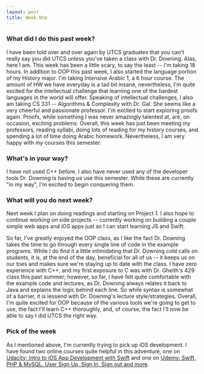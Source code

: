 ```yaml
---
layout: post
title: Week One
---
```


### What did I do this past week?

I have been told over and over again by UTCS graduates that you can't really say you did UTCS unless you've taken a class with Dr. Downing. Alas, here I am. This week has been a little scary, to say the least -- I'm taking 18 hours.  In addition to OOP this past week, I also started the language portion of my History major. I'm taking Intensive Arabic 1, a 6 hour course. The amount of HW we have everyday is a tad bit insane, nevertheless, I'm quite excited for the intellectual challenge that learning one of the hardest languages in the world will offer. Speaking of intellectual challenges, I also am taking CS 331 -- Algorithms & Complexity with Dr. Gal. She seems like a very cheerful and passionate professor. I'm excited to start exploring proofs again. Proofs, while something I was never amazingly talented at, are, on occasion, exciting problems. Overall, this week has just been meeting my professors, reading syllabi, doing lots of reading for my history courses, and spending a lot of time doing Arabic homework. Nevertheless, I am very happy with my courses this semester. 

### What's in your way?

I have not used C++ before. I also have never used any of the developer tools Dr. Downing is having us use this semester. While these are currently "in my way", I'm excited to begin conquering them.

### What will you do next week?

Next week I plan on doing readings and starting on Project 1. I also hope to continue working on side projects -- currently working on building a couple simple web apps and iOS apps just so I can start learning JS and Swift.

So far, I've greatly enjoyed the OOP class, as I like the fact Dr. Downing takes the time to go through every single line of code in the example programs. While I do find it a little intimidating that Dr. Downing cold calls on students, it is, at the end of the day, beneficial for all of us -- it keeps us on our toes and makes sure we're staying up to date with the class. I have zero experience with C++, and my first exposure to C was with Dr. Gheith's 429 class this past summer; however, so far, I have felt quite comfortable with the example code and lectures, as Dr. Downing always relates it back to Java and explains the logic behind each line. So while syntax is somewhat of a barrier, it is lessend with Dr. Downing's lecture style/strategies. Overall, I'm quite excited for OOP because of the various tools we're going to get to use, the fact I'll learn C++ thoroughly, and, of course, the fact I'll now be able to say I did UTCS the right way. 

### Pick of the week

As I mentioned above, I'm currently trying to pick up iOS development. I have found two online courses quite helpful in this adventure, one on [Udacity: Intro to iOS App Development with Swift](https://www.udacity.com/course/intro-to-ios-app-development-with-swift--ud585) and one on [Udemy: Swift, PHP & MySQL. User Sign Up, Sign In, Sign out and more](https://www.udemy.com/swift-php-mysql-user-sign-up-sign-in-sign-out-and-more/).
